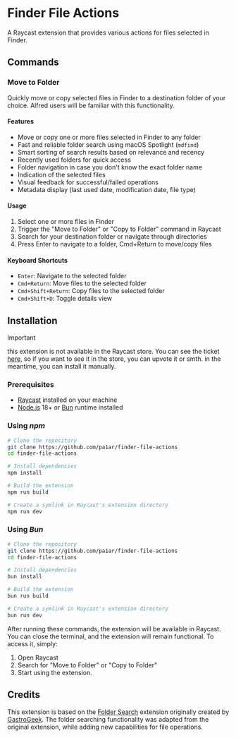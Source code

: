 # Finder File Actions

A Raycast extension that provides various actions for files selected in Finder.

## Commands

### Move to Folder

Quickly move or copy selected files in Finder to a destination folder of your choice. Alfred users will be familiar with this functionality.

#### Features

- Move or copy one or more files selected in Finder to any folder
- Fast and reliable folder search using macOS Spotlight (`mdfind`)
- Smart sorting of search results based on relevance and recency
- Recently used folders for quick access
- Folder navigation in case you don't know the exact folder name
- Indication of the selected files
- Visual feedback for successful/failed operations
- Metadata display (last used date, modification date, file type)

#### Usage

1. Select one or more files in Finder
2. Trigger the "Move to Folder" or "Copy to Folder" command in Raycast
3. Search for your destination folder or navigate through directories
4. Press Enter to navigate to a folder, Cmd+Return to move/copy files

#### Keyboard Shortcuts

- `Enter`: Navigate to the selected folder
- `Cmd+Return`: Move files to the selected folder
- `Cmd+Shift+Return`: Copy files to the selected folder
- `Cmd+Shift+D`: Toggle details view

## Installation
> [!IMPORTANT]
> this extension is not available in the Raycast store. You can see the ticket [here](https://github.com/raycast/extensions/pull/17705), so if you want to see it in the store, you can upvote it or smth.
> in the meantime, you can install it manually.

### Prerequisites

- [Raycast](https://raycast.com/) installed on your machine
- [Node.js](https://nodejs.org/) 18+ or [Bun](https://bun.sh/) runtime installed

### Using *npm*

```bash
# Clone the repository
git clone https://github.com/pa1ar/finder-file-actions
cd finder-file-actions

# Install dependencies
npm install

# Build the extension
npm run build

# Create a symlink in Raycast's extension directory
npm run dev
```

### Using *Bun* 

```bash
# Clone the repository
git clone https://github.com/pa1ar/finder-file-actions
cd finder-file-actions

# Install dependencies
bun install

# Build the extension
bun run build

# Create a symlink in Raycast's extension directory
bun run dev
```

After running these commands, the extension will be available in Raycast. You can close the terminal, and the extension will remain functional. To access it, simply:

1. Open Raycast
2. Search for "Move to Folder" or "Copy to Folder"
3. Start using the extension.

## Credits

This extension is based on the [Folder Search](https://www.raycast.com/GastroGeek/folder-search) extension originally created by [GastroGeek](https://www.raycast.com/GastroGeek). The folder searching functionality was adapted from the original extension, while adding new capabilities for file operations.